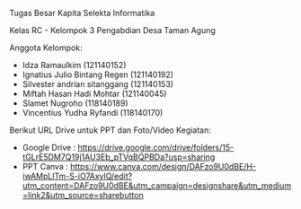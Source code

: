 Tugas Besar Kapita Selekta Informatika

Kelas RC - Kelompok 3 Pengabdian Desa Taman Agung

Anggota Kelompok:
- Idza Ramaulkim (121140152)
- Ignatius Julio Bintang Regen (121140192)
- Silvester andrian sitanggang (121140153)
- Miftah Hasan Hadi Mohtar (121140045)
- Slamet Nugroho (118140189)
- Vincentius Yudha Ryfandi (118140170)

Berikut URL Drive untuk PPT dan Foto/Video Kegiatan:

- Google Drive : <https://drive.google.com/drive/folders/15-tGLrE5DM7Q19j1AU3Eb_pTVqBQPBDa?usp=sharing>
- PPT Canva : <https://www.canva.com/design/DAFzo9U0dBE/H-iwAMpLlTm-S-iO7AxylQ/edit?utm_content=DAFzo9U0dBE&utm_campaign=designshare&utm_medium=link2&utm_source=sharebutton>
